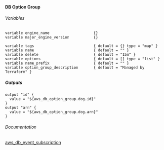 ####  DB Option Group


###### Variables
```
variable engine_name                    {}
variable major_engine_version           {}

variable tags                           { default = {} type = "map" }
variable name                           { default = "" }
variable delete                         { default = "15m" }
variable options                        { default = [] type = "list" }
variable name_prefix                    { default = "" }
variable option_group_description       { default = "Managed by Terraform" }
```

##### Outputs
```
output "id" {
  value = "${aws_db_option_group.dog.id}"
}
output "arn" {
  value = "${aws_db_option_group.dog.arn}"
}
```

###### Documentation
[aws_db_event_subscription](https://www.terraform.io/docs/providers/aws/r/db_event_subscription.html)
